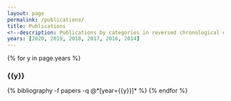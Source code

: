 ```yaml
---
layout: page
permalink: /publications/
title: Publications
<!--description: Publications by categories in reversed chronological order. Generated by jekyll-scholar.-->
years: [2020, 2019, 2018, 2017, 2016, 2014]
---
```


{% for y in page.years %}
  <h3 class="year">{{y}}</h3>
  {% bibliography -f papers -q @*[year={{y}}]* %}
{% endfor %}

